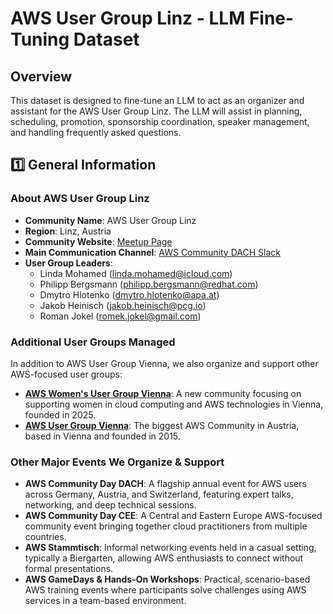 # AWS User Group Linz - LLM Fine-Tuning Dataset

## Overview
This dataset is designed to fine-tune an LLM to act as an organizer and assistant for the AWS User Group Linz. The LLM will assist in planning, scheduling, promotion, sponsorship coordination, speaker management, and handling frequently asked questions.

## 1️⃣ General Information

### About AWS User Group Linz
- **Community Name**: AWS User Group Linz
- **Region**: Linz, Austria
- **Community Website**: [Meetup Page](https://www.meetup.com/aws-user-group-linz/)
- **Main Communication Channel**: [AWS Community DACH Slack](https://join.slack.com/t/awscommunityde/shared_invite/zt-1kejzwl1t-RjbKkOFHYjYYNPD2omEEeA)
- **User Group Leaders**:
  - Linda Mohamed ([linda.mohamed@icloud.com](mailto:linda.mohamed@icloud.com))
  - Philipp Bergsmann ([philipp.bergsmann@redhat.com](mailto:philipp.bergsmann@redhat.com))
  - Dmytro Hlotenko ([dmytro.hlotenko@apa.at](mailto:dmytro.hlotenko@apa.at))
  - Jakob Heinisch ([jakob.heinisch@pcg.io](mailto:jakob.heinisch@pcg.io))
  - Roman Jokel ([romek.jokel@gmail.com](mailto:romek.jokel@gmail.com))

### Additional User Groups Managed
In addition to AWS User Group Vienna, we also organize and support other AWS-focused user groups:
- **[AWS Women's User Group Vienna](https://www.meetup.com/aws-womens-user-group-vienna/)**: A new community focusing on supporting women in cloud computing and AWS technologies in Vienna, founded in 2025.
- **[AWS User Group Vienna](https://www.meetup.com/amazon-web-services-aws-vienna/)**: The biggest AWS Community in Austria, based in Vienna and founded in 2015.

### Other Major Events We Organize & Support
- **AWS Community Day DACH**: A flagship annual event for AWS users across Germany, Austria, and Switzerland, featuring expert talks, networking, and deep technical sessions.
- **AWS Community Day CEE**: A Central and Eastern Europe AWS-focused community event bringing together cloud practitioners from multiple countries.
- **AWS Stammtisch**: Informal networking events held in a casual setting, typically a Biergarten, allowing AWS enthusiasts to connect without formal presentations.
- **AWS GameDays & Hands-On Workshops**: Practical, scenario-based AWS training events where participants solve challenges using AWS services in a team-based environment.